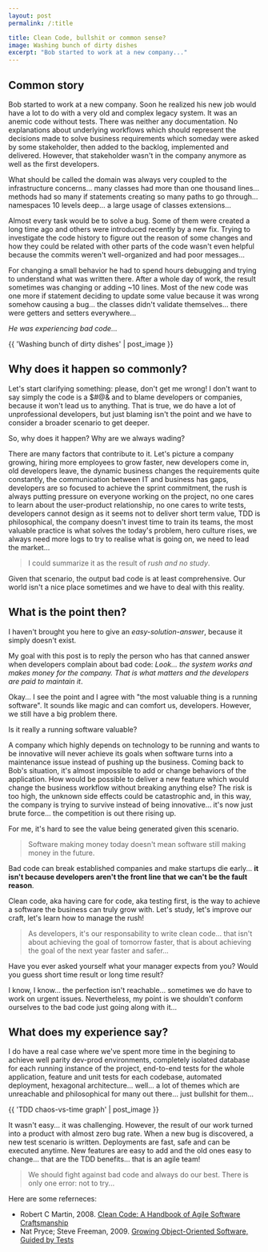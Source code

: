 ```yaml
---
layout: post
permalink: /:title

title: Clean Code, bullshit or common sense?
image: Washing bunch of dirty dishes
excerpt: "Bob started to work at a new company..."
---
```


## Common story

Bob started to work at a new company. Soon he realized his new job would have a
lot to do with a very old and complex legacy system. It was an anemic code
without tests. There was neither any documentation. No explanations about
underlying workflows which should represent the decisions made to solve business
requirements which someday were asked by some stakeholder, then added to the
backlog, implemented and delivered. However, that stakeholder wasn't in the
company anymore as well as the first developers.

What should be called the domain was always very coupled to the infrastructure
concerns... many classes had more than one thousand lines... methods had so many
if statements creating so many paths to go through... namespaces 10 levels
deep... a large usage of classes extensions...

Almost every task would be to solve a bug. Some of them were created a long time
ago and others were introduced recently by a new fix. Trying to investigate the
code history to figure out the reason of some changes and how they could be
related with other parts of the code wasn't even helpful because the commits
weren't well-organized and had poor messages...

For changing a small behavior he had to spend hours debugging and trying to
understand what was written there. After a whole day of work, the result
sometimes was changing or adding ~10 lines. Most of the new code was one more if
statement deciding to update some value because it was wrong somehow causing a
bug... the classes didn't validate themselves... there were getters and setters
everywhere...

_He was experiencing bad code..._

{{ 'Washing bunch of dirty dishes' | post_image }}

## Why does it happen so commonly?

Let's start clarifying something: please, don't get me wrong! I don't want to
say simply the code is a $#@& and to blame developers or companies, because it
won't lead us to anything. That is true, we do have a lot of unprofessional
developers, but just blaming isn't the point and we have to consider a broader
scenario to get deeper.

So, why does it happen? Why are we always wading?

There are many factors that contribute to it. Let's picture a company growing,
hiring more employees to grow faster, new developers come in, old developers
leave, the dynamic business changes the requirements quite constantly, the
communication between IT and business has gaps, developers are so focused to
achieve the sprint commitment, the rush is always putting pressure on everyone
working on the project, no one cares to learn about the user-product
relationship, no one cares to write tests, developers cannot design as it seems
not to deliver short term value, TDD is philosophical, the company doesn't
invest time to train its teams, the most valuable practice is what solves the
today's problem, hero culture rises, we always need more logs to try to realise
what is going on, we need to lead the market...

> I could summarize it as the result of _rush and no study_.

Given that scenario, the output bad code is at least comprehensive. Our world
isn't a nice place sometimes and we have to deal with this reality.

## What is the point then?

I haven't brought you here to give an _easy-solution-answer_, because it simply
doesn't exist.

My goal with this post is to reply the person who has that canned answer when
developers complain about bad code: _Look... the system works and makes money
for the company. That is what matters and the developers are paid to maintain
it_.

Okay... I see the point and I agree with "the most valuable thing is a running
software". It sounds like magic and can comfort us, developers. However, we
still have a big problem there.

Is it really a running software valuable?

A company which highly depends on technology to be running and wants to be
innovative will never achieve its goals when software turns into a maintenance
issue instead of pushing up the business. Coming back to Bob's situation, it's
almost impossible to add or change behaviors of the application. How would be
possible to deliver a new feature which would change the business workflow
without breaking anything else? The risk is too high, the unknown side effects
could be catastrophic and, in this way, the company is trying to survive instead
of being innovative... it's now just brute force... the competition is out there
rising up.

For me, it's hard to see the value being generated given this scenario.

> Software making money today doesn't mean software still making money in the
> future.

Bad code can break established companies and make startups die early... **it
isn't because developers aren't the front line that we can't be the fault
reason**.

Clean code, aka having care for code, aka testing first, is the way to achieve a
software the business can truly grow with. Let's study, let's improve our craft,
let's learn how to manage the rush!

> As developers, it's our responsability to write clean code... that isn't about
> achieving the goal of tomorrow faster, that is about achieving the goal of the
> next year faster and safer...

Have you ever asked yourself what your manager expects from you? Would you guess
short time result or long time result?

I know, I know... the perfection isn't reachable... sometimes we do have to work
on urgent issues. Nevertheless, my point is we shouldn't conform ourselves to
the bad code just going along with it...

## What does my experience say?

I do have a real case where we've spent more time in the begining to achieve
well parity dev-prod environments, completely isolated database for each running
instance of the project, end-to-end tests for the whole application, feature and
unit tests for each codebase, automated deployment, hexagonal architecture...
well... a lot of themes which are unreachable and philosophical for many out
there... just bullshit for them...

{{ 'TDD chaos-vs-time graph' | post_image }}

It wasn't easy... it was challenging. However, the result of our work turned
into a product with almost zero bug rate. When a new bug is discovered, a new
test scenario is written. Deployments are fast, safe and can be executed
anytime. New features are easy to add and the old ones easy to change... that
are the TDD benefits... that is an agile team!

> We should fight against bad code and always do our best. There is only
> one error: not to try...

Here are some referneces:

* Robert C Martin, 2008. [Clean Code: A Handbook of Agile Software Craftsmanship](https://www.amazon.com/Clean-Code-Handbook-Software-Craftsmanship/dp/0132350882)
* Nat Pryce; Steve Freeman, 2009. [Growing Object-Oriented Software, Guided by Tests](https://www.amazon.com/Growing-Object-Oriented-Software-Guided-Tests/dp/0321503627)
